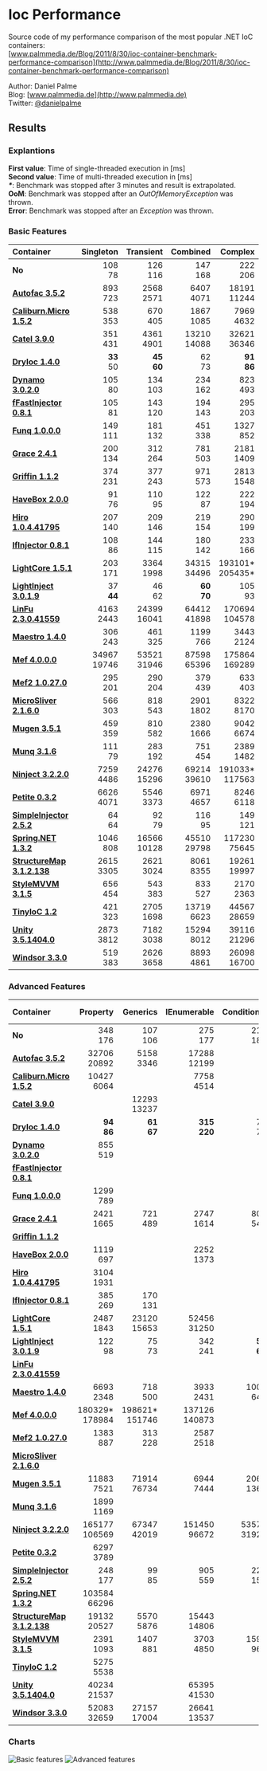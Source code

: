 Ioc Performance
===============

Source code of my performance comparison of the most popular .NET IoC containers:  
[www.palmmedia.de/Blog/2011/8/30/ioc-container-benchmark-performance-comparison](http://www.palmmedia.de/Blog/2011/8/30/ioc-container-benchmark-performance-comparison)

Author: Daniel Palme  
Blog: [www.palmmedia.de](http://www.palmmedia.de)  
Twitter: [@danielpalme](http://twitter.com/danielpalme)  

Results
-------
### Explantions
**First value**: Time of single-threaded execution in [ms]  
**Second value**: Time of multi-threaded execution in [ms]  
**_*_**: Benchmark was stopped after 3 minutes and result is extrapolated.  
**OoM**: Benchmark was stopped after an *OutOfMemoryException* was thrown.  
**Error**: Benchmark was stopped after an *Exception* was thrown.  
### Basic Features
|**Container**|**Singleton**|**Transient**|**Combined**|**Complex**|
|:------------|------------:|------------:|-----------:|----------:|
|**No**|108<br/>78|126<br/>116|147<br/>168|222<br/>206|
|**[Autofac 3.5.2](https://github.com/autofac/Autofac)**|893<br/>723|2568<br/>2571|6407<br/>4071|18191<br/>11244|
|**[Caliburn.Micro 1.5.2](https://github.com/Caliburn-Micro/Caliburn.Micro)**|538<br/>353|670<br/>405|1867<br/>1085|7969<br/>4632|
|**[Catel 3.9.0](http://www.catelproject.com)**|351<br/>431|4361<br/>4901|13210<br/>14088|32621<br/>36346|
|**[DryIoc 1.4.0](https://bitbucket.org/dadhi/dryioc)**|**33**<br/>50|**45**<br/>**60**|62<br/>73|**91**<br/>**86**|
|**[Dynamo 3.0.2.0](http://www.dynamoioc.com)**|105<br/>80|134<br/>103|234<br/>162|823<br/>493|
|**[fFastInjector 0.8.1](https://ffastinjector.codeplex.com)**|105<br/>81|143<br/>120|194<br/>143|295<br/>203|
|**[Funq 1.0.0.0](https://funq.codeplex.com)**|149<br/>111|181<br/>132|451<br/>338|1327<br/>852|
|**[Grace 2.4.1](https://github.com/ipjohnson/Grace)**|200<br/>134|312<br/>264|781<br/>503|2181<br/>1409|
|**[Griffin 1.1.2](https://github.com/jgauffin/griffin.container)**|374<br/>231|377<br/>243|971<br/>573|2813<br/>1548|
|**[HaveBox 2.0.0](https://bitbucket.org/Have/havebox)**|91<br/>76|110<br/>95|122<br/>87|222<br/>194|
|**[Hiro 1.0.4.41795](https://github.com/philiplaureano/Hiro)**|207<br/>140|209<br/>146|219<br/>154|290<br/>199|
|**[IfInjector 0.8.1](https://github.com/iamahern/IfInjector)**|108<br/>86|144<br/>115|180<br/>142|233<br/>166|
|**[LightCore 1.5.1](http://www.lightcore.ch)**|203<br/>171|3364<br/>1998|34315<br/>34496|193101*<br/>205435*|
|**[LightInject 3.0.1.9](https://github.com/seesharper/LightInject)**|37<br/>**44**|46<br/>62|**60**<br/>**70**|105<br/>93|
|**[LinFu 2.3.0.41559](https://github.com/philiplaureano/LinFu)**|4163<br/>2443|24399<br/>16041|64412<br/>41898|170694<br/>104578|
|**[Maestro 1.4.0](https://github.com/JonasSamuelsson/Maestro)**|306<br/>243|461<br/>325|1199<br/>766|3443<br/>2124|
|**[Mef 4.0.0.0](https://mef.codeplex.com)**|34967<br/>19746|53521<br/>31946|87598<br/>65396|175864<br/>169289|
|**[Mef2 1.0.27.0](https://blogs.msdn.com/b/bclteam/p/composition.aspx)**|295<br/>201|290<br/>204|379<br/>439|633<br/>403|
|**[MicroSliver 2.1.6.0](https://microsliver.codeplex.com)**|566<br/>303|818<br/>543|2901<br/>1802|8322<br/>8170|
|**[Mugen 3.5.1](http://mugeninjection.codeplex.com)**|459<br/>359|810<br/>582|2380<br/>1666|9042<br/>6674|
|**[Munq 3.1.6](http://munq.codeplex.com)**|111<br/>79|283<br/>192|751<br/>454|2389<br/>1482|
|**[Ninject 3.2.2.0](http://ninject.org)**|7259<br/>4486|24276<br/>15296|69214<br/>39610|191033*<br/>117563|
|**[Petite 0.3.2](https://github.com/andlju/Petite)**|6626<br/>4071|5546<br/>3373|6971<br/>4657|8246<br/>6118|
|**[SimpleInjector 2.5.2](https://simpleinjector.org)**|64<br/>64|92<br/>79|116<br/>95|149<br/>121|
|**[Spring.NET 1.3.2](http://www.springframework.net/)**|1046<br/>808|16566<br/>10128|45510<br/>29798|117230<br/>75645|
|**[StructureMap 3.1.2.138](http://structuremap.net/structuremap)**|2615<br/>3305|2621<br/>3024|8061<br/>8355|19261<br/>19997|
|**[StyleMVVM 3.1.5](https://stylemvvm.codeplex.com)**|656<br/>454|543<br/>383|833<br/>527|2170<br/>2363|
|**[TinyIoC 1.2](https://github.com/grumpydev/TinyIoC)**|421<br/>323|2705<br/>1698|13719<br/>6623|44567<br/>28659|
|**[Unity 3.5.1404.0](http://msdn.microsoft.com/unity)**|2873<br/>3812|7182<br/>3038|15294<br/>8012|39116<br/>21296|
|**[Windsor 3.3.0](http://castleproject.org)**|519<br/>383|2626<br/>3658|8893<br/>4861|26098<br/>16700|
### Advanced Features
|**Container**|**Property**|**Generics**|**IEnumerable**|**Conditional**|**Child Container**|**Interception With Proxy**|
|:------------|-----------:|-----------:|--------------:|--------------:|------------------:|--------------------------:|
|**No**|348<br/>176|107<br/>106|275<br/>177|214<br/>180|1899<br/>524|88<br/>106|
|**[Autofac 3.5.2](https://github.com/autofac/Autofac)**|32706<br/>20892|5158<br/>3346|17288<br/>12199|<br/>|108964<br/>86101|51505<br/>37712|
|**[Caliburn.Micro 1.5.2](https://github.com/Caliburn-Micro/Caliburn.Micro)**|10427<br/>6064|<br/>|7758<br/>4514|<br/>|<br/>|<br/>|
|**[Catel 3.9.0](http://www.catelproject.com)**|<br/>|12293<br/>13237|<br/>|<br/>|<br/>|4411<br/>4783|
|**[DryIoc 1.4.0](https://bitbucket.org/dadhi/dryioc)**|**94**<br/>**86**|**61**<br/>**67**|**315**<br/>**220**|72<br/>71|<br/>|<br/>|
|**[Dynamo 3.0.2.0](http://www.dynamoioc.com)**|855<br/>519|<br/>|<br/>|<br/>|<br/>|<br/>|
|**[fFastInjector 0.8.1](https://ffastinjector.codeplex.com)**|<br/>|<br/>|<br/>|<br/>|<br/>|<br/>|
|**[Funq 1.0.0.0](https://funq.codeplex.com)**|1299<br/>789|<br/>|<br/>|<br/>|<br/>|<br/>|
|**[Grace 2.4.1](https://github.com/ipjohnson/Grace)**|2421<br/>1665|721<br/>489|2747<br/>1614|800<br/>542|**16904**<br/>**10286**|8695<br/>5198|
|**[Griffin 1.1.2](https://github.com/jgauffin/griffin.container)**|<br/>|<br/>|<br/>|<br/>|<br/>|<br/>|
|**[HaveBox 2.0.0](https://bitbucket.org/Have/havebox)**|1119<br/>697|<br/>|2252<br/>1373|<br/>|<br/>|**868**<br/>**538**|
|**[Hiro 1.0.4.41795](https://github.com/philiplaureano/Hiro)**|3104<br/>1931|<br/>|<br/>|<br/>|<br/>|<br/>|
|**[IfInjector 0.8.1](https://github.com/iamahern/IfInjector)**|385<br/>269|170<br/>131|<br/>|<br/>|<br/>|<br/>|
|**[LightCore 1.5.1](http://www.lightcore.ch)**|2487<br/>1843|23120<br/>15653|52456<br/>31250|<br/>|<br/>|<br/>|
|**[LightInject 3.0.1.9](https://github.com/seesharper/LightInject)**|122<br/>98|75<br/>73|342<br/>241|**56**<br/>**66**|<br/>|1571<br/>1137|
|**[LinFu 2.3.0.41559](https://github.com/philiplaureano/LinFu)**|<br/>|<br/>|<br/>|<br/>|<br/>|<br/>|
|**[Maestro 1.4.0](https://github.com/JonasSamuelsson/Maestro)**|6693<br/>2348|718<br/>500|3933<br/>2431|1007<br/>644|<br/>|9134<br/>5777|
|**[Mef 4.0.0.0](https://mef.codeplex.com)**|180329*<br/>178984|198621*<br/>151746|137126<br/>140873|<br/>|<br/>|<br/>|
|**[Mef2 1.0.27.0](https://blogs.msdn.com/b/bclteam/p/composition.aspx)**|1383<br/>887|313<br/>228|2587<br/>2518|<br/>|<br/>|<br/>|
|**[MicroSliver 2.1.6.0](https://microsliver.codeplex.com)**|<br/>|<br/>|<br/>|<br/>|<br/>|<br/>|
|**[Mugen 3.5.1](http://mugeninjection.codeplex.com)**|11883<br/>7521|71914<br/>76734|6944<br/>7444|2060<br/>1369|706941*<br/>OoM|5051527*<br/>Error|
|**[Munq 3.1.6](http://munq.codeplex.com)**|1899<br/>1169|<br/>|<br/>|<br/>|<br/>|<br/>|
|**[Ninject 3.2.2.0](http://ninject.org)**|165177<br/>106569|67347<br/>42019|151450<br/>96672|53576<br/>31926|45724250*<br/>37677615*|36162<br/>22413|
|**[Petite 0.3.2](https://github.com/andlju/Petite)**|6297<br/>3789|<br/>|<br/>|<br/>|<br/>|<br/>|
|**[SimpleInjector 2.5.2](https://simpleinjector.org)**|248<br/>177|99<br/>85|905<br/>559|221<br/>157|<br/>|7929<br/>4926|
|**[Spring.NET 1.3.2](http://www.springframework.net/)**|103584<br/>66296|<br/>|<br/>|<br/>|<br/>|77502<br/>43561|
|**[StructureMap 3.1.2.138](http://structuremap.net/structuremap)**|19132<br/>20527|5570<br/>5876|15443<br/>14806|<br/>|3369055*<br/>2602489*|15914<br/>11231|
|**[StyleMVVM 3.1.5](https://stylemvvm.codeplex.com)**|2391<br/>1093|1407<br/>881|3703<br/>4850|1598<br/>965|<br/>|<br/>|
|**[TinyIoC 1.2](https://github.com/grumpydev/TinyIoC)**|5275<br/>5538|<br/>|<br/>|<br/>|17576<br/>11517|<br/>|
|**[Unity 3.5.1404.0](http://msdn.microsoft.com/unity)**|40234<br/>21537|<br/>|65395<br/>41530|<br/>|53041<br/>31885|128682<br/>82599|
|**[Windsor 3.3.0](http://castleproject.org)**|52083<br/>32659|27157<br/>17004|26641<br/>13537|<br/>|340330*<br/>Error|21772<br/>13042|
### Charts
![Basic features](http://www.palmmedia.de/content/blogimages/5225c515-2f25-498f-84fe-6c6e931d2042.png)
![Advanced features](http://www.palmmedia.de/content/blogimages/e0401485-20c6-462e-b5d4-c9cf854e6bee.png)
